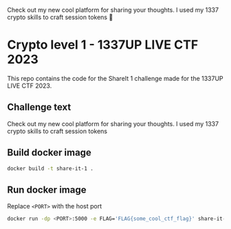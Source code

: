 Check out my new cool platform for sharing your thoughts. I used my 1337 crypto skills to craft session tokens 🔐


# Crypto level 1 - 1337UP LIVE CTF 2023

This repo contains the code for the ShareIt 1 challenge made for the 1337UP LIVE CTF 2023.

## Challenge text

Check out my new cool platform for sharing your thoughts. I used my 1337 crypto skills to craft session tokens

## Build docker image

```bash
docker build -t share-it-1 .
```

## Run docker image

Replace `<PORT>` with the host port

```bash
docker run -dp <PORT>:5000 -e FLAG='FLAG{some_cool_ctf_flag}' share-it-1
```
